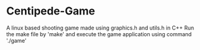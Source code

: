 # Centipede-Game
A linux based shooting game made using graphics.h and utils.h in C++
Run the make file by 'make' and execute the game application using command './game'
